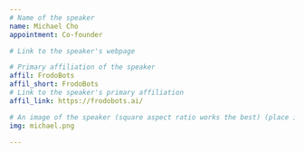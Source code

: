 ```yaml
---
# Name of the speaker
name: Michael Cho
appointment: Co-founder

# Link to the speaker's webpage

# Primary affiliation of the speaker
affil: FrodoBots
affil_short: FrodoBots
# Link to the speaker's primary affiliation
affil_link: https://frodobots.ai/

# An image of the speaker (square aspect ratio works the best) (place in the `assets/img/speakers` directory)
img: michael.png

---
```


<!-- Whatever you write below will show up as the speaker's bio -->

